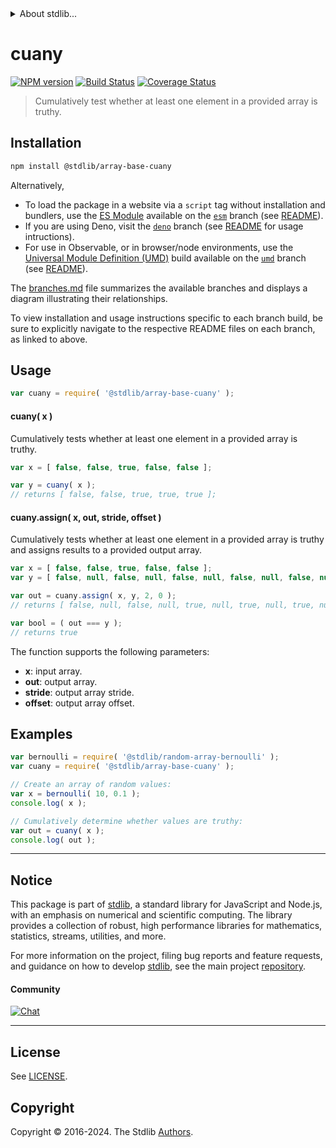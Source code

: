 <!--

@license Apache-2.0

Copyright (c) 2024 The Stdlib Authors.

Licensed under the Apache License, Version 2.0 (the "License");
you may not use this file except in compliance with the License.
You may obtain a copy of the License at

   http://www.apache.org/licenses/LICENSE-2.0

Unless required by applicable law or agreed to in writing, software
distributed under the License is distributed on an "AS IS" BASIS,
WITHOUT WARRANTIES OR CONDITIONS OF ANY KIND, either express or implied.
See the License for the specific language governing permissions and
limitations under the License.

-->


<details>
  <summary>
    About stdlib...
  </summary>
  <p>We believe in a future in which the web is a preferred environment for numerical computation. To help realize this future, we've built stdlib. stdlib is a standard library, with an emphasis on numerical and scientific computation, written in JavaScript (and C) for execution in browsers and in Node.js.</p>
  <p>The library is fully decomposable, being architected in such a way that you can swap out and mix and match APIs and functionality to cater to your exact preferences and use cases.</p>
  <p>When you use stdlib, you can be absolutely certain that you are using the most thorough, rigorous, well-written, studied, documented, tested, measured, and high-quality code out there.</p>
  <p>To join us in bringing numerical computing to the web, get started by checking us out on <a href="https://github.com/stdlib-js/stdlib">GitHub</a>, and please consider <a href="https://opencollective.com/stdlib">financially supporting stdlib</a>. We greatly appreciate your continued support!</p>
</details>

# cuany

[![NPM version][npm-image]][npm-url] [![Build Status][test-image]][test-url] [![Coverage Status][coverage-image]][coverage-url] <!-- [![dependencies][dependencies-image]][dependencies-url] -->

> Cumulatively test whether at least one element in a provided array is truthy.

<section class="installation">

## Installation

```bash
npm install @stdlib/array-base-cuany
```

Alternatively,

-   To load the package in a website via a `script` tag without installation and bundlers, use the [ES Module][es-module] available on the [`esm`][esm-url] branch (see [README][esm-readme]).
-   If you are using Deno, visit the [`deno`][deno-url] branch (see [README][deno-readme] for usage intructions).
-   For use in Observable, or in browser/node environments, use the [Universal Module Definition (UMD)][umd] build available on the [`umd`][umd-url] branch (see [README][umd-readme]).

The [branches.md][branches-url] file summarizes the available branches and displays a diagram illustrating their relationships.

To view installation and usage instructions specific to each branch build, be sure to explicitly navigate to the respective README files on each branch, as linked to above.

</section>

<section class="usage">

## Usage

```javascript
var cuany = require( '@stdlib/array-base-cuany' );
```

#### cuany( x )

Cumulatively tests whether at least one element in a provided array is truthy.

```javascript
var x = [ false, false, true, false, false ];

var y = cuany( x );
// returns [ false, false, true, true, true ];
```

#### cuany.assign( x, out, stride, offset )

Cumulatively tests whether at least one element in a provided array is truthy and assigns results to a provided output array.

```javascript
var x = [ false, false, true, false, false ];
var y = [ false, null, false, null, false, null, false, null, false, null ];

var out = cuany.assign( x, y, 2, 0 );
// returns [ false, null, false, null, true, null, true, null, true, null ]

var bool = ( out === y );
// returns true
```

The function supports the following parameters:

-   **x**: input array.
-   **out**: output array.
-   **stride**: output array stride.
-   **offset**: output array offset.

</section>

<!-- /.usage -->

<section class="notes">

</section>

<!-- /.notes -->

<section class="examples">

## Examples

<!-- eslint no-undef: "error" -->

```javascript
var bernoulli = require( '@stdlib/random-array-bernoulli' );
var cuany = require( '@stdlib/array-base-cuany' );

// Create an array of random values:
var x = bernoulli( 10, 0.1 );
console.log( x );

// Cumulatively determine whether values are truthy:
var out = cuany( x );
console.log( out );
```

</section>

<!-- /.examples -->

<!-- Section for related `stdlib` packages. Do not manually edit this section, as it is automatically populated. -->

<section class="related">

</section>

<!-- /.related -->

<!-- Section for all links. Make sure to keep an empty line after the `section` element and another before the `/section` close. -->


<section class="main-repo" >

* * *

## Notice

This package is part of [stdlib][stdlib], a standard library for JavaScript and Node.js, with an emphasis on numerical and scientific computing. The library provides a collection of robust, high performance libraries for mathematics, statistics, streams, utilities, and more.

For more information on the project, filing bug reports and feature requests, and guidance on how to develop [stdlib][stdlib], see the main project [repository][stdlib].

#### Community

[![Chat][chat-image]][chat-url]

---

## License

See [LICENSE][stdlib-license].


## Copyright

Copyright &copy; 2016-2024. The Stdlib [Authors][stdlib-authors].

</section>

<!-- /.stdlib -->

<!-- Section for all links. Make sure to keep an empty line after the `section` element and another before the `/section` close. -->

<section class="links">

[npm-image]: http://img.shields.io/npm/v/@stdlib/array-base-cuany.svg
[npm-url]: https://npmjs.org/package/@stdlib/array-base-cuany

[test-image]: https://github.com/stdlib-js/array-base-cuany/actions/workflows/test.yml/badge.svg?branch=v0.1.0
[test-url]: https://github.com/stdlib-js/array-base-cuany/actions/workflows/test.yml?query=branch:v0.1.0

[coverage-image]: https://img.shields.io/codecov/c/github/stdlib-js/array-base-cuany/main.svg
[coverage-url]: https://codecov.io/github/stdlib-js/array-base-cuany?branch=main

<!--

[dependencies-image]: https://img.shields.io/david/stdlib-js/array-base-cuany.svg
[dependencies-url]: https://david-dm.org/stdlib-js/array-base-cuany/main

-->

[chat-image]: https://img.shields.io/gitter/room/stdlib-js/stdlib.svg
[chat-url]: https://app.gitter.im/#/room/#stdlib-js_stdlib:gitter.im

[stdlib]: https://github.com/stdlib-js/stdlib

[stdlib-authors]: https://github.com/stdlib-js/stdlib/graphs/contributors

[umd]: https://github.com/umdjs/umd
[es-module]: https://developer.mozilla.org/en-US/docs/Web/JavaScript/Guide/Modules

[deno-url]: https://github.com/stdlib-js/array-base-cuany/tree/deno
[deno-readme]: https://github.com/stdlib-js/array-base-cuany/blob/deno/README.md
[umd-url]: https://github.com/stdlib-js/array-base-cuany/tree/umd
[umd-readme]: https://github.com/stdlib-js/array-base-cuany/blob/umd/README.md
[esm-url]: https://github.com/stdlib-js/array-base-cuany/tree/esm
[esm-readme]: https://github.com/stdlib-js/array-base-cuany/blob/esm/README.md
[branches-url]: https://github.com/stdlib-js/array-base-cuany/blob/main/branches.md

[stdlib-license]: https://raw.githubusercontent.com/stdlib-js/array-base-cuany/main/LICENSE


</section>

<!-- /.links -->
